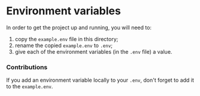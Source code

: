 # Environment variables

In order to get the project up and running, you will need to:
1. copy the `example.env` file in this directory;
2. rename the copied `example.env` to `.env`;
3. give each of the environment variables (in the `.env` file) a value.


### Contributions

If you add an environment variable locally to your `.env`, don't forget to add it to the `example.env`.

